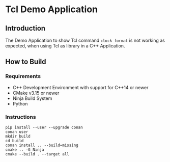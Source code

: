 
# Tcl Demo Application

## Introduction
The Demo Application to show Tcl command `clock format` is not working as expected,
when using Tcl as library in a C++ Application.

## How to Build
### Requirements
* C++ Development Environment with support for C++14 or newer
* CMake v3.15 or newer
* Ninja Build System
* Python

### Instructions
```shell
pip install --user --upgrade conan
conan user
mkdir build
cd build
conan install .. --build=missing
cmake .. -G Ninja
cmake --build . --target all
```
